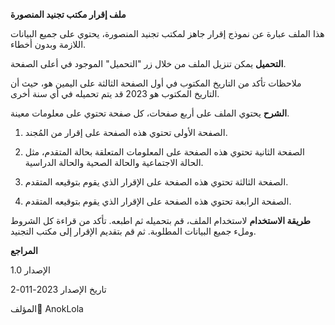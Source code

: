 **ملف إقرار مكتب تجنيد المنصورة**

هذا الملف عبارة عن نموذج إقرار جاهز لمكتب تجنيد المنصورة، يحتوي على جميع البيانات اللازمة وبدون أخطاء.

**التحميل**
يمكن تنزيل الملف من خلال زر "التحميل" الموجود في أعلى الصفحة.

ملاحظات
تأكد من التاريخ المكتوب في أول الصفحة الثالثة على اليمين هو، حيث أن التاريخ المكتوب هو 2023  قد يتم تحميله في أي سنة أخرى.

**الشرح**
يحتوي الملف على أربع صفحات، كل صفحة تحتوي على معلومات معينة.

1. الصفحة الأولى
تحتوي هذه الصفحة على إقرار من المُجند.

2. الصفحة الثانية
تحتوي هذه الصفحة على المعلومات المتعلقة بحالة المتقدم، مثل الحالة الاجتماعية والحالة الصحية والحالة الدراسية.

3. الصفحة الثالثة
تحتوي هذه الصفحة على الإقرار الذي يقوم بتوقيعه المتقدم.

4. الصفحة الرابعة
تحتوي هذه الصفحة على الإقرار الذي يقوم بتوقيعه المتقدم.

**طريقة الاستخدام**
لاستخدام الملف، قم بتحميله ثم اطبعه. تأكد من قراءة كل الشروط وملء جميع البيانات المطلوبة. ثم قم بتقديم الإقرار إلى مكتب التجنيد.

**المراجع**

الإصدار
1.0

تاريخ الإصدار
2023-011-2

المؤلف
ِAnokLola
